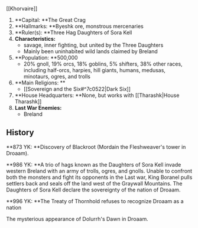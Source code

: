 [[Khorvaire]]

1. **Capital: **The Great Crag
2. **Hallmarks: **Byeshk ore, monstrous mercenaries
3. **Ruler(s): **Three Hag Daughters of Sora Kell
4. **Characteristics:**
    - savage, inner fighting, but united by the Three Daughters
    - Mainly been uninhabited wild lands claimed by Breland
5. **Population: **500,000 
    - 20% gnoll, 19% orcs, 18% goblins, 5% shifters, 38% other races, including half-orcs, harpies, hill giants, humans, medusas, minotaurs, ogres, and trolls
6. **Main Religions: **
    - [[Sovereign and the Six#^7c0522|Dark Six]]
7. **House Headquarters: **None, but works with [[Tharashk|House Tharashk]]
8. **Last War Enemies:**
    - Breland

## History

**873 YK: **Discovery of Blackroot (Mordain the Fleshweaver's tower in Droaam).


 **986 YK: **A trio of hags known as the Daughters of Sora Kell invade western Breland with an army of trolls, ogres, and gnolls. Unable to confront both the monsters and fight its opponents in the Last war, King Boranel pulls settlers back and seals off the land west of the Graywall Mountains. The Daughters of Sora Kell declare the sovereignty of the nation of Droaam.


  **996 YK: **The Treaty of Thornhold refuses to recognize Droaam as a nation

The mysterious appearance of Dolurrh's Dawn in Droaam.
